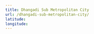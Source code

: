 ```yaml
---
title: Dhangadi Sub Metropolitan City
url: /dhangadi-sub-metropolitan-city/
latitude: 
longitude: 
---
```

